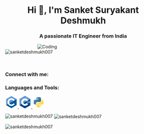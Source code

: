 <h1 align="center">Hi 👋, I'm Sanket Suryakant Deshmukh</h1>
<h3 align="center">A passionate IT Engineer from India</h3>
<img align="right" alt="Coding" width="400" src="https://media.tenor.com/rePDfDWO3XoAAAAd/hacking.gif">

<p align="left"> <img src="https://komarev.com/ghpvc/?username=sanketdeshmukh007&label=Profile%20views&color=0e75b6&style=flat" alt="sanketdeshmukh007" /> </p>

<p align="left"> <a href="https://twitter.com/" target="blank"><img src="https://img.shields.io/twitter/follow/?logo=twitter&style=for-the-badge" alt="" /></a> </p>

<h3 align="left">Connect with me:</h3>
<p align="left">
</p>

<h3 align="left">Languages and Tools:</h3>
<p align="left"> <a href="https://www.cprogramming.com/" target="_blank" rel="noreferrer"> <img src="https://raw.githubusercontent.com/devicons/devicon/master/icons/c/c-original.svg" alt="c" width="40" height="40"/> </a> <a href="https://www.w3schools.com/cpp/" target="_blank" rel="noreferrer"> <img src="https://raw.githubusercontent.com/devicons/devicon/master/icons/cplusplus/cplusplus-original.svg" alt="cplusplus" width="40" height="40"/> </a> <a href="https://www.python.org" target="_blank" rel="noreferrer"> <img src="https://raw.githubusercontent.com/devicons/devicon/master/icons/python/python-original.svg" alt="python" width="40" height="40"/> </a> </p>

<p><img align="left" src="https://github-readme-stats.vercel.app/api/top-langs?username=sanketdeshmukh007&show_icons=true&locale=en&layout=compact" alt="sanketdeshmukh007" /></p>

<p>&nbsp;<img align="center" src="https://github-readme-stats.vercel.app/api?username=sanketdeshmukh007&show_icons=true&locale=en" alt="sanketdeshmukh007" /></p>

<p><img align="center" src="https://github-readme-streak-stats.herokuapp.com/?user=sanketdeshmukh007&" alt="sanketdeshmukh007" /></p>
